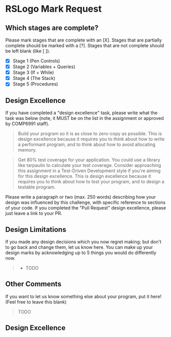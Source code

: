 # RSLogo Mark Request

## Which stages are complete?

Please mark stages that are complete with an [X].
Stages that are partially complete should be marked with a [?].
Stages that are not complete should be left blank (like [ ]).

- [X] Stage 1 (Pen Controls)
- [X] Stage 2 (Variables + Queries)
- [X] Stage 3 (If + While)
- [X] Stage 4 (The Stack)
- [X] Stage 5 (Procedures)

## Design Excellence

If you have completed a "design excellence" task, please write what
the task was below (note, it MUST be on the list in the assignment or
approved by COMP6991 staff).

> Build your program so it is as close to zero-copy as possible. This is design excellence because it requires you to think about how to write a performant program, and to think about how to avoid allocating memory.

> Get 80% test coverage for your application. You could use a library like tarpaulin to calculate your test coverage.
Consider approaching this assignment in a Test-Driven Development style if you're aiming for this design excellence.
This is design excellence because it requires you to think about how to test your program, and to design a testable program.

Please write a paragraph or two (max. 250 words) describing how your design was
influenced by this challenge, with specific reference to sections of your code.
If you completed the "Pull Request" design excellence, please just leave a link
to your PR.

>
>
>

## Design Limitations

If you made any design decisions which you now regret making; but don't to go back and change them,
let us know here. You can make up your design marks by acknowledging up to 5 things you would do
differently now.

> - TODO

## Other Comments

If you want to let us know something else about your program, put it here!
(Feel free to leave this blank)

> TODO

## Design Excellence
